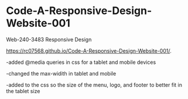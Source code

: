 # Code-A-Responsive-Design-Website-001
Web-240-3483 Responsive Design

 https://rc07568.github.io/Code-A-Responsive-Design-Website-001/.

-added @media queries in css for a tablet and mobile devices

-changed the max-widith in tablet and mobile 

-added to the css so the size of the menu, logo, and footer to better fit in the tablet size